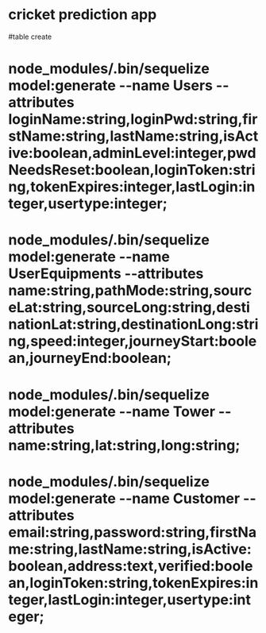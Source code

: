 # cricket prediction app

#table create

# node_modules/.bin/sequelize model:generate --name Users --attributes loginName:string,loginPwd:string,firstName:string,lastName:string,isActive:boolean,adminLevel:integer,pwdNeedsReset:boolean,loginToken:string,tokenExpires:integer,lastLogin:integer,usertype:integer;

# node_modules/.bin/sequelize model:generate --name UserEquipments --attributes name:string,pathMode:string,sourceLat:string,sourceLong:string,destinationLat:string,destinationLong:string,speed:integer,journeyStart:boolean,journeyEnd:boolean;

# node_modules/.bin/sequelize model:generate --name Tower --attributes name:string,lat:string,long:string;

# node_modules/.bin/sequelize model:generate --name Customer --attributes email:string,password:string,firstName:string,lastName:string,isActive:boolean,address:text,verified:boolean,loginToken:string,tokenExpires:integer,lastLogin:integer,usertype:integer;